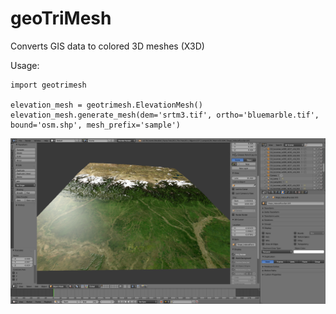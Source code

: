 # geoTriMesh

Converts GIS data to colored 3D meshes (X3D)

Usage:

	import geotrimesh

	elevation_mesh = geotrimesh.ElevationMesh()
	elevation_mesh.generate_mesh(dem='srtm3.tif', ortho='bluemarble.tif', bound='osm.shp', mesh_prefix='sample')


![alt text](./demodata/sample.png "Himalaya")
